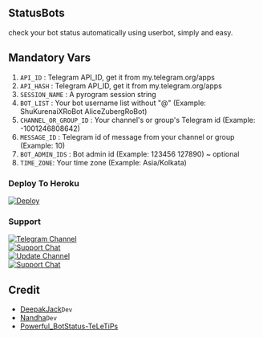 ## StatusBots
check your bot status automatically using userbot, simply and easy.

## Mandatory Vars
1. `API_ID` : Telegram API_ID, get it from my.telegram.org/apps
2. `API_HASH` : Telegram API_ID, get it from my.telegram.org/apps
3. `SESSION_NAME` : A pyrogram session string
4. `BOT_LIST` : Your bot username list without "@" (Example: ShuKurenaiXRoBot AliceZubergRoBot)
5. `CHANNEL_OR_GROUP_ID` : Your channel's or group's Telegram id (Example: -1001246808642)
6. `MESSAGE_ID` : Telegram id of message from your channel or group (Example: 10)
7. `BOT_ADMIN_IDS` : Bot admin id (Example: 123456 127890) ~ optional
8. `TIME_ZONE`: Your time zone (Example: Asia/Kolkata)

### Deploy To Heroku

[![Deploy](https://www.herokucdn.com/deploy/button.svg)](https://heroku.com/deploy?template=https://github.com/decentboyy/StatusBots)

### Support
<p>
<a href="https://t.me/Pegasus_Network"> <img src="https://img.shields.io/badge/Telegram-Chennal-blue?&logo=telegram" alt="Telegram Channel" /> </a><br>
<a href="https://t.me/ShuKurenaiSupport"> <img src="https://img.shields.io/badge/Support-Chat-blue?&logo=telegram" alt="Support Chat" /> </a><br>
<a href="https://t.me/shukurenai007"> <img src="https://img.shields.io/badge/Update-Channel-blue?&logo=telegram" alt="Update Channel" /> </a><br>
<a href="https://t.me/"> <img src="https://img.shields.io/badge/Support-Chat-blue?&logo=telegram" alt="Support Chat" /> </a><br>
</p>

## Credit
- [DeepakJack](https://github.com/DeepakJack007)``Dev``
- [Nandha](https://github.com/Ctzfamily)``Dev``
- [Powerful_BotStatus-TeLeTiPs](https://github.com/teletips/Powerful_BotStatus-TeLeTiPs)
